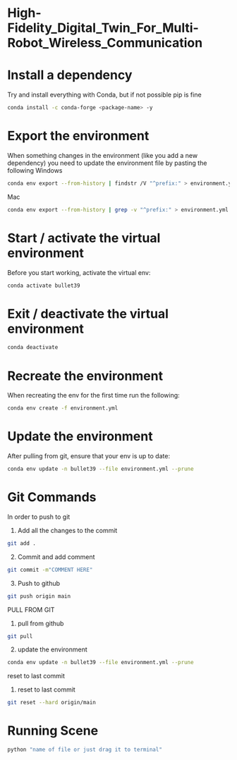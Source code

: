 # High-Fidelity_Digital_Twin_For_Multi-Robot_Wireless_Communication

# Install a dependency

Try and install everything with Conda, but if not possible pip is fine
```bash
conda install -c conda-forge <package-name> -y
```

# Export the environment
When something changes in the environment (like you add a new dependency) you need to update the environment file by pasting the following
Windows
```bash
conda env export --from-history | findstr /V "^prefix:" > environment.yml
```

Mac
```bash
conda env export --from-history | grep -v "^prefix:" > environment.yml
```

# Start / activate the virtual environment
Before you start working, activate the virtual env:
```bash
conda activate bullet39
```

# Exit / deactivate the virtual environment
```bash
conda deactivate
```

# Recreate the environment
When recreating the env for the first time run the following:
```bash
conda env create -f environment.yml
```

# Update the environment
After pulling from git, ensure that your env is up to date:
```bash
conda env update -n bullet39 --file environment.yml --prune
```



# Git Commands

In order to push to git

1. Add all the changes to the commit
```bash
git add .
```

2. Commit and add comment
```bash
git commit -m"COMMENT HERE"
```

3. Push to github
```bash
git push origin main
```


PULL FROM GIT
1. pull from github
```bash
git pull
```
2. update the environment
```bash
conda env update -n bullet39 --file environment.yml --prune
```

reset to last commit
1. reset to last commit
```bash
git reset --hard origin/main
```

# Running Scene
```bash
python "name of file or just drag it to terminal"
```